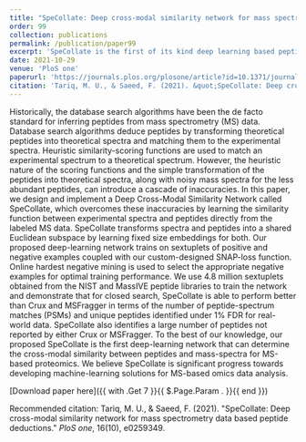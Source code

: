 ```yaml
---
title: "SpeCollate: Deep cross-modal similarity network for mass spectrometry data based peptide deductions"
order: 99
collection: publications
permalink: /publication/paper99
excerpt: 'SpeCollate is the first of its kind deep learning based peptide database search engine. By embedding both the query spectra and the database peptides using a dual encoder network, SpeCollate can efficiently rank high quality peptides for each query spectrum providing up to 95% search accuracy.'
date: 2021-10-29
venue: 'PloS one'
paperurl: 'https://journals.plos.org/plosone/article?id=10.1371/journal.pone.0259349'
citation: 'Tariq, M. U., & Saeed, F. (2021). &quot;SpeCollate: Deep cross-modal similarity network for mass spectrometry data based peptide deductions.&quot; <i>PloS one</i>. 16(10), e0259349.'
---
```

Historically, the database search algorithms have been the de facto standard for inferring peptides from mass spectrometry (MS) data. Database search algorithms deduce peptides by transforming theoretical peptides into theoretical spectra and matching them to the experimental spectra. Heuristic similarity-scoring functions are used to match an experimental spectrum to a theoretical spectrum. However, the heuristic nature of the scoring functions and the simple transformation of the peptides into theoretical spectra, along with noisy mass spectra for the less abundant peptides, can introduce a cascade of inaccuracies. In this paper, we design and implement a Deep Cross-Modal Similarity Network called SpeCollate, which overcomes these inaccuracies by learning the similarity function between experimental spectra and peptides directly from the labeled MS data. SpeCollate transforms spectra and peptides into a shared Euclidean subspace by learning fixed size embeddings for both. Our proposed deep-learning network trains on sextuplets of positive and negative examples coupled with our custom-designed SNAP-loss function. Online hardest negative mining is used to select the appropriate negative examples for optimal training performance. We use 4.8 million sextuplets obtained from the NIST and MassIVE peptide libraries to train the network and demonstrate that for closed search, SpeCollate is able to perform better than Crux and MSFragger in terms of the number of peptide-spectrum matches (PSMs) and unique peptides identified under 1% FDR for real-world data. SpeCollate also identifies a large number of peptides not reported by either Crux or MSFragger. To the best of our knowledge, our proposed SpeCollate is the first deep-learning network that can determine the cross-modal similarity between peptides and mass-spectra for MS-based proteomics. We believe SpeCollate is significant progress towards developing machine-learning solutions for MS-based omics data analysis.

[Download paper here]({{ with .Get 7 }}{{ $.Page.Param . }}{{ end }})

Recommended citation: Tariq, M. U., & Saeed, F. (2021). "SpeCollate: Deep cross-modal similarity network for mass spectrometry data based peptide deductions." <i>PloS one</i>, 16(10), e0259349.
